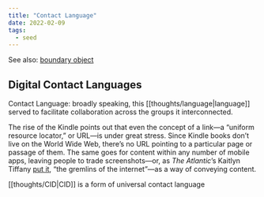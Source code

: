 ```yaml
---
title: "Contact Language"
date: 2022-02-09
tags:
  - seed
---
```


See also: [boundary object](thoughts/boundary%20object.md)

## Digital Contact Languages

Contact Language: broadly speaking, this [[thoughts/language|language]] served to facilitate collaboration across the groups it interconnected.

The rise of the Kindle points out that even the concept of a link—a “uniform resource locator,” or URL—is under great stress. Since Kindle books don’t live on the World Wide Web, there’s no URL pointing to a particular page or passage of them. The same goes for content within any number of mobile apps, leaving people to trade screenshots—or, as _The Atlantic_’s Kaitlyn Tiffany [put it](https://www.theatlantic.com/technology/archive/2021/06/screenshots-gremlins-internet/619062/), “the gremlins of the internet”—as a way of conveying content.

[[thoughts/CID|CID]] is a form of universal contact language
